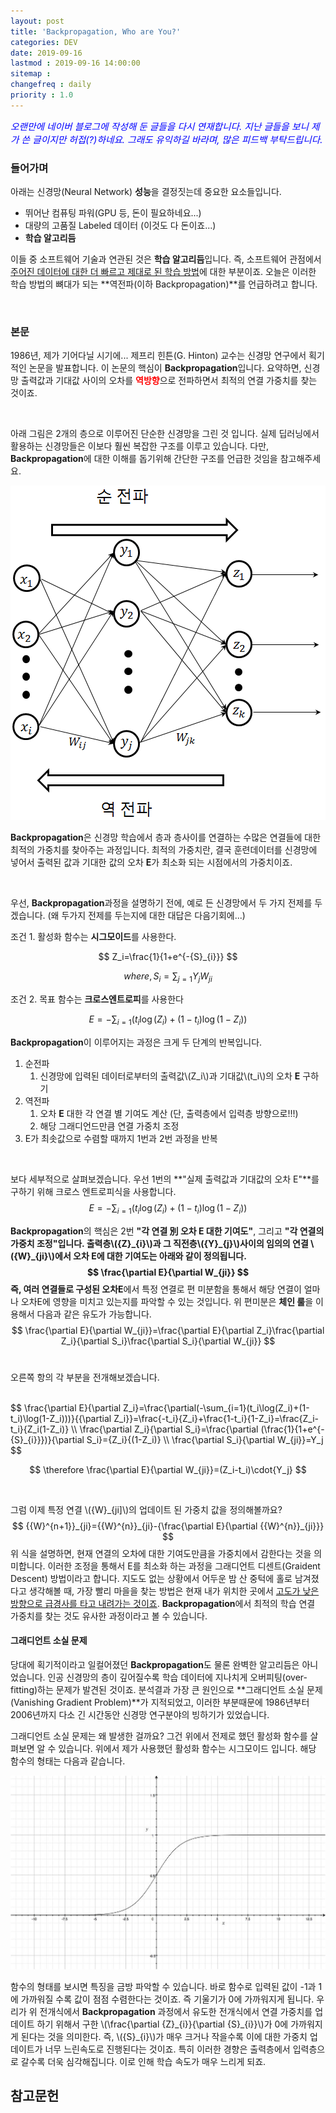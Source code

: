 ```yaml
---
layout: post
title: 'Backpropagation, Who are You?'
categories: DEV
date: 2019-09-16
lastmod : 2019-09-16 14:00:00
sitemap :
changefreq : daily
priority : 1.0
---
```




<span style="font-size:11pt;color:blue">*오랜만에 네이버 블로그에 작성해 둔 글들을 다시 연재합니다. 지난 글들을 보니 제가 쓴 글이지만 허접(?)하네요. 그래도 유익하길 바라며, 많은 피드백 부탁드립니다.*</span>

### 들어가며

아래는 신경망(Neural Network) **성능**을 결정짓는데 중요한 요소들입니다. 

* 뛰어난 컴퓨팅 파워(GPU 등, 돈이 필요하네요...)
* 대량의 고품질 Labeled 데이터 (이것도 다 돈이죠...)
* **학습 알고리듬**

 이들 중 소프트웨어 기술과 연관된 것은 **학습 알고리듬**입니다. 즉, 소프트웨어 관점에서 <u>주어진 데이터에 대한 더 빠르고 제대로 된 학습 방법</u>에 대한 부분이죠. 오늘은 이러한 학습 방법의 뼈대가 되는 **역전파(이하 Backpropagation)**를 언급하려고 합니다. 

<br>

### 본문

  1986년, 제가 기어다닐 시기에... 제프리 힌튼(G. Hinton) 교수는 신경망 연구에서 획기적인 논문을 발표합니다. 이 논문의 핵심이 **Backpropagation**입니다. 요약하면, 신경망 출력값과 기대값 사이의 오차를 <span style="color:red">**역방향**</span>으로 전파하면서 최적의 연결 가중치를 찾는 것이죠. 

<br>

 아래 그림은 2개의 층으로 이루어진 단순한 신경망을 그린 것 입니다. 실제 딥러닝에서 활용하는 신경망들은 이보다 훨씬 복잡한 구조를 이루고 있습니다.  다만, **Backpropagation**에 대한 이해를 돕기위해 간단한 구조를 언급한 것임을 참고해주세요.



![img1](/assets/img/backpropagation1.png)



**Backpropagation**은 신경망 학습에서 층과 층사이를 연결하는 수많은 연결들에 대한 최적의 가중치를 찾아주는 과정입니다. 최적의 가중치란, 결국 훈련데이터를 신경망에 넣어서 출력된 값과 기대한 값의 오차 **E**가 최소화 되는 시점에서의 가중치이죠. 

<br>

우선, **Backpropagation**과정을 설명하기 전에, 예로 든 신경망에서 두 가지 전제를 두겠습니다. (왜 두가지 전제를 두는지에 대한 대답은 다음기회에...)



조건 1. 활성화 함수는 **시그모이드**를 사용한다.


$$
Z_i=\frac{1}{1+e^{-{S}_{i}}}
$$

$$
where, S_i = \sum_{j=1}{Y_j}{W_{ji}}
$$



조건 2. 목표 함수는 **크로스엔트로피**를 사용한다


$$
E = -\sum_{i=1}(t_i\log(Z_i)+(1-t_i)\log(1-Z_i))
$$



**Backpropagation**이 이루어지는 과정은 크게 두 단계의 반복입니다. 

1. 순전파
   1. 신경망에 입력된 데이터로부터의 출력값\\(Z\_i\\)과 기대값\\(t\_i\\)의 오차 **E** 구하기
2. 역전파
   1. 오차 **E** 대한 각 연결 별 기여도 계산 (단, 출력층에서 입력층 방향으로!!!)
   2. 해당 그래디언드만큼 연결 가중치 조정
3. E가 최솟값으로 수렴할 때까지 1번과 2번 과정을 반복

<br>

보다 세부적으로 살펴보겠습니다. 우선 1번의 **"실제 출력값과 기대값의 오차 E"**를 구하기 위해 크로스 엔트로피식을 사용합니다. 
$$
E = -\sum_{i=1}(t_i\log(Z_i)+(1-t_i)\log(1-Z_i))
$$

**Backpropagation**의 핵심은 2번 **"각 연결 別 오차 E 대한 기여도"**, 그리고 **"각 연결의 가중치 조정"**입니다. 출력층\\({Z}\_{i}\\)과 그 직전층\\({Y}\_{j}\\)사이의 임의의 연결 \\({W}_{ji}\\)에서 오차 **E**에 대한 기여도는 아래와 같이 정의됩니다. 
$$
\frac{\partial E}{\partial W_{ji}}
$$
즉, 여러 연결들로 구성된 오차**E**에서 특정 연결로 편 미분함을 통해서 해당 연결이 얼마나 오차E에 영향을 미치고 있는지를 파악할 수 있는 것입니다. 위 편미분은 **체인 룰**을 이용해서 다음과 같은 유도가 가능합니다. 
$$
\frac{\partial E}{\partial W_{ji}}=\frac{\partial E}{\partial Z_i}\frac{\partial Z_i}{\partial S_i}\frac{\partial S_i}{\partial W_{ji}}
$$
<br>

오른쪽 항의 각 부분을 전개해보겠습니다. 

<br>
$$
\frac{\partial E}{\partial Z_i}=\frac{\partial(-\sum_{i=1}(t_i\log(Z_i)+(1-t_i)\log(1-Z_i)))}{{\partial Z_i}}=\frac{-t_i}{Z_i}+\frac{1-t_i}{1-Z_i}=\frac{Z_i-t_i}{Z_i(1-Z_i)}
\\
\frac{\partial Z_i}{\partial S_i}=\frac{\partial (\frac{1}{1+e^{-{S}_{i}}})}{\partial S_i}={Z_i}{(1-Z_i)}
\\
\frac{\partial S_i}{\partial W_{ji}}=Y_j
$$

$$
\therefore \frac{\partial E}{\partial W_{ji}}=(Z_i-t_i)\cdot{Y_j}
$$

<br>

그럼 이제 특정 연결 \\({W}\_{ji]\\)의 업데이트 된 가중치 값을 정의해볼까요?
$$
{{W}^{n+1}}_{ji}={{W}^{n}}_{ji}-{\frac{\partial E}{\partial {{W}^{n}}_{ji}}}
$$
위 식을 설명하면, 현재 연결의 오차에 대한 기여도만큼을 가중치에서 감한다는 것을 의미합니다. 이러한 조정을 통해서 E를 최소화 하는 과정을 그래디언트 디센트(Graident Descent) 방법이라고 합니다. 지도도 없는 상황에서 어두운 밤 산 중턱에 홀로 남겨졌다고 생각해볼 때, 가장 빨리 마을을 찾는 방법은 현재 내가 위치한 곳에서 <u>고도가 낮은 방향으로 급경사를 타고 내려가는 것이죠</u>. **Backpropagation**에서 최적의 학습 연결 가중치를 찾는 것도 유사한 과정이라고 볼 수 있습니다.  



#### 그래디언트 소실 문제

 당대에 획기적이라고 일컬어졌던 **Backpropagation**도 물론 완벽한 알고리듬은 아니었습니다. 인공 신경망의 층이 깊어질수록 학습 데이터에 지나치게 오버피팅(over-fitting)하는 문제가 발견된 것이죠. 분석결과 가장 큰 원인으로 **그래디언트 소실 문제(Vanishing Gradient Problem)**가 지적되었고, 이러한 부분때문에 1986년부터 2006년까지 다소 긴 시간동안 신경망 연구분야의 빙하기가 있었습니다.



그래디언트 소실 문제는 왜 발생한 걸까요? 그건 위에서 전제로 했던 활성화 함수를 살펴보면 알 수 있습니다. 위에서 제가 사용했던 활성화 함수는 시그모이드 입니다. 해당 함수의 형태는 다음과 같습니다. 



![시그모이드](/assets/img/sigmoid.jpg)



함수의 형태를 보시면 특징을 금방 파악할 수 있습니다. 바로 함수로 입력된 값이 -1과 1에 가까워질 수록 값이 점점 수렴한다는 것이죠. 즉 기울기가 0에 가까워지게 됩니다. 우리가 위 전개식에서 **Backpropagation** 과정에서 유도한 전개식에서 연결 가중치를 업데이트 하기 위해서 구한 \\(\frac{\partial {Z}\_{i}}{\partial {S}\_{i}}\\\)가 0에 가까워지게 된다는 것을 의미한다. 즉, \\({S}_{i}\\)가 매우 크거나 작을수록 이에 대한 가중치 업데이트가 너무 느린속도로 진행된다는 것이죠. 특히 이러한 경향은 출력층에서 입력층으로 갈수록 더욱 심각해집니다. 이로 인해 학습 속도가 매우 느리게 되죠. 

 

## 참고문헌

[1]:http://jaejunyoo.blogspot.com/2017/01/backpropagation.html